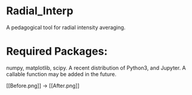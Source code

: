 # Radial_Interp
A pedagogical tool for radial intensity averaging.

# Required Packages:

numpy, matplotlib, scipy. A recent distribution of Python3, and Jupyter. A callable function may be added in the future.

[[Before.png]] -> [[After.png]]
